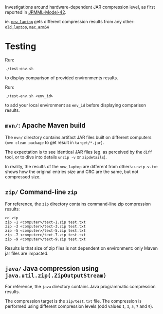 Investigations around hardware-dependent JAR compression level, as first reported in [JPMML-Model-42](https://github.com/jpmml/jpmml-model/issues/42).

ie. [`new_laptop`](mvn/new_laptop) gets different compression results from any other: [`old_laptop`](examples/old_laptop), [`mac_arm64`](examples/mac_arm64)

# Testing

Run:

```
./test-env.sh
```

to display comparison of provided environments results.

Run:

```
./test-env.sh <env_id>
```

to add your local environment as `env_id` before displaying comparison results.

## `mvn/`: Apache Maven build

The `mvn/` directory contains artifact JAR files built on different computers (`mvn clean package` to get result in `target/*.jar`).

The expectation is to see identical JAR files (eg. as perceived by the `diff` tool, or to dive into details `unzip -v` or `zipdetails`).

In reality, the results of the `new_laptop` are different from others: `unzip-v.txt` shows how the original entries size and CRC are the same, but not compressed size.

## `zip/` Command-line `zip`

For reference, the `zip` directory contains command-line zip compression results:

```
cd zip
zip -1 <computer>/text-1.zip test.txt
zip -3 <computer>/text-3.zip test.txt
zip -5 <computer>/text-5.zip test.txt
zip -7 <computer>/text-7.zip test.txt
zip -9 <computer>/text-9.zip test.txt
```

Results is that size of zip files is not dependent on environment: only Maven jar files are impacted.

## `java/` Java compression using `java.util.zip(.ZipOutputStream)`

For reference, the `java` directory contains Java programmatic compression results.

The compression target is the `zip/test.txt` file.
The compression is performed using different compression levels (odd values `1`, `3`, `5`, `7` and `9`).
